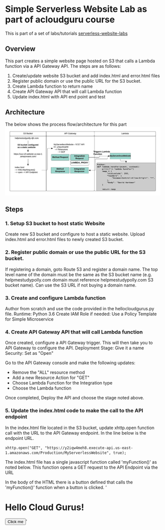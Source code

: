 # **Simple Serverless Website Lab as part of acloudguru course**
This is part of a set of labs/tutorials [serverless-website-labs]

## Overview
This part creates a simple website page hosted on S3 that calls a Lambda function via a API Gateway API.  The steps are as follows:
1. Create/update website S3 bucket and add index.html and error.html files
2. Register public domain or use the public URL for the S3 bucket.
3. Create Lambda function to return name
4. Create API Gateway API that will call Lambda function
5. Update index.html with API end point and test

## Architecture
The below shows the process flow/architecture for this part
![alt text][Serverless Website Process Flow-Part 1]

## Steps

### 1. Setup S3 bucket to host static Website
Create new S3 bucket and configure to host a static website.  Upload index.html and error.html files to newly created S3 bucket.

### 2. Register public domain or use the public URL for the S3 bucket.
If registering a domain, goto Route 53 and register a domain name.  The top level name of the domain must be the same as the S3 bucket name (e.g. helpmestudypolly.com domain must reference helpmestudypolly.com S3 bucket name).  Can use the S3 URL if not buying a domain name.

### 3. Create and configure Lambda function
Author from scratch and use the code provided in the hellocloudgurus.py file.
Runtime: Python 3.6
Create IAM Role if needed: Use a Policy Template for Simple Microservice
				
### 4. Create API Gateway API that will call Lambda function
Once created, configure a API Gateway trigger.  This will then take you to API Gateway to configure the API.
Deployment Stage: Give it a name
Security: Set as "Open"

Go to the API Gateway console and make the following updates:
* Remove the "ALL" resource method
* Add a new Resource Action for "GET"
* Choose Lambda Function for the Integration type
* Choose the Lambda function

Once completed, Deploy the API and choose the stage noted above.

### 5. Update the index.html code to make the call to the API endpoint
In the index.html file located in the S3 bucket, update xhttp.open function call with the URL to the API Gateway endpoint.  In the line below is the endpoint URL. 
```
xhttp.open("GET", "https://y2iqw4meh8.execute-api.us-east-1.amazonaws.com/Production/MyServerlessWebsite", true);
```

The index.html file has a single javascript function called 'myFunction()' as noted below.  This function opens a GET request to the API Endpoint via the URL

In the body of the HTML there is a button defined that calls the 'myFunction()' function when a button is clicked.
		'<h1>Hello <span id="my-demo">Cloud Gurus!</span></h1>
		<button onclick="myFunction()">Click me</button>'


				
[comment]: # (references used in README)
[serverless-website-labs]:../README.md
[Serverless Website Process Flow-Part 1]:../images/Serverless-Website-Acloudguru-ProcessFlow-Part-1.jpeg
